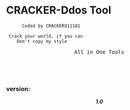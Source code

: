 # CRACKER-Ddos Tool

          Coded by CRACKER911181

     Crack your world, if you can
        Don't copy my style

<div align="center">
<pre> All in One Tools <pre>
</div><br>

### version:
<div align="center"><i><b>1.0<b></i></div>
